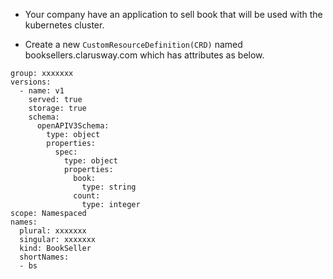 - Your company have an application to sell book that will be used with the kubernetes cluster. 

- Create a new `CustomResourceDefinition(CRD)` named booksellers.clarusway.com which has attributes as below.

```
group: xxxxxxx
versions:
  - name: v1
    served: true
    storage: true
    schema:
      openAPIV3Schema:
        type: object
        properties:
          spec:
            type: object
            properties:
              book:
                type: string
              count:
                type: integer
scope: Namespaced
names:
  plural: xxxxxxx
  singular: xxxxxxx
  kind: BookSeller
  shortNames:
  - bs
```